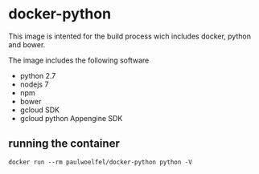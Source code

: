 # docker-python
This image is intented for the build process wich includes docker, python and bower.

The image includes the following software

  * python 2.7
  * nodejs 7
  * npm
  * bower
  * gcloud SDK
  * gcloud python Appengine SDK


## running the container

```
docker run --rm paulwoelfel/docker-python python -V
```
